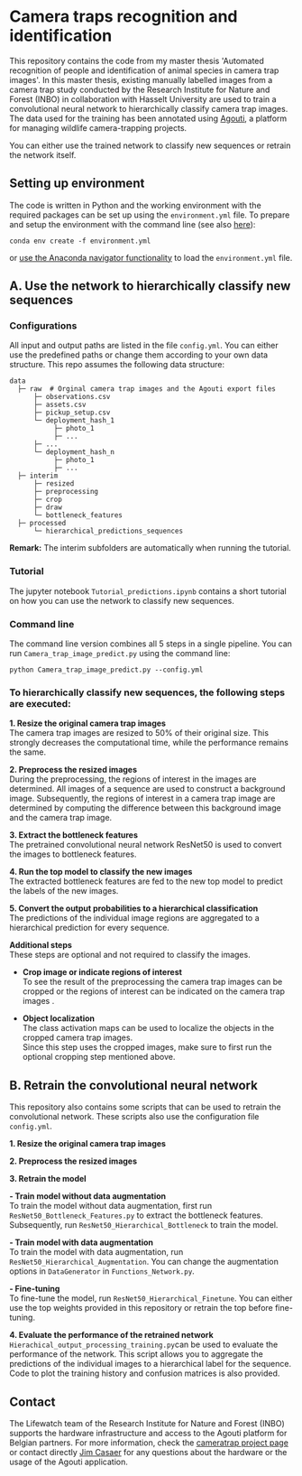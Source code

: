 # Camera traps recognition and identification

This repository contains the code from my master thesis 'Automated recognition of people and identification of animal species in camera trap images'. In this master thesis, existing manually labelled images from a camera trap study conducted by the Research Institute for Nature and Forest (INBO) in collaboration with Hasselt University are used to train a convolutional neural network to hierarchically classify camera trap images. The data used for the training has been annotated using [Agouti](https://www.agouti.eu/), a platform for managing wildlife camera-trapping projects.

You can either use the trained network to classify new sequences or retrain the network itself.

## Setting up environment

The code is written in Python and the working environment with the required packages can be set up using the `environment.yml` file. To prepare and setup the environment with the command line (see also [here](https://conda.io/docs/user-guide/tasks/manage-environments.html#creating-an-environment-from-an-environment-yml-file)):

```
conda env create -f environment.yml
```
or [use the Anaconda navigator functionality](https://docs.anaconda.com/anaconda/navigator/tutorials/manage-environments#importing-an-environment) to load the `environment.yml` file.

## A. Use the network to hierarchically classify new sequences

### Configurations

All input and output paths are listed in the file `config.yml`. You can either use the predefined paths or change them according to your own data structure. This repo assumes the following data structure:

```
data 
  ├─ raw  # Orginal camera trap images and the Agouti export files
      ├─ observations.csv
      ├─ assets.csv
      ├─ pickup_setup.csv
      └─ deployment_hash_1
           ├─ photo_1
           ├─ ...
      ├─ ...
      └─ deployment_hash_n
           ├─ photo_1
           ├─ ...
  ├─ interim
      ├─ resized
      ├─ preprocessing
      ├─ crop
      ├─ draw
      └─ bottleneck_features
  ├─ processed
      └─ hierarchical_predictions_sequences
```
__Remark:__ The interim subfolders are automatically when running the tutorial.

### Tutorial

The jupyter notebook `Tutorial_predictions.ipynb` contains a short tutorial on how you can use the network to classify new sequences.

### Command line

The command line version combines all 5 steps in a single pipeline. You can run `Camera_trap_image_predict.py` using the command line:

```
python Camera_trap_image_predict.py --config.yml
```

### To hierarchically classify new sequences, the following steps are executed:

**1. Resize the original camera trap images** <br>
The camera trap images are resized to 50% of their original size. This strongly decreases the computational time, while the performance remains the same.

**2. Preprocess the resized images** <br>
During the preprocessing, the regions of interest in the images are determined. All images of a sequence are used to construct a background image. Subsequently, the regions of interest in a camera trap image are determined by computing the difference between this background image and the camera trap image.

**3. Extract the bottleneck features** <br>
The pretrained convolutional neural network ResNet50 is used to convert the images to bottleneck features.

**4. Run the top model to classify the new images** <br>
The extracted bottleneck features are fed to the new top model to predict the labels of the new images.

**5. Convert the output probabilities to a hierarchical classification** <br>
The predictions of the individual image regions are aggregated to a hierarchical prediction for every sequence.

**Additional steps** <br>
These steps are optional and not required to classify the images.

- **Crop image or indicate regions of interest** <br>
To see the result of the preprocessing the camera trap images can be cropped or the regions of interest can be indicated on the camera trap images .

- **Object localization** <br>
The class activation maps can be used to localize the objects in the cropped camera trap images. <br>
Since this step uses the cropped images, make sure to first run the optional cropping step mentioned above.

## B. Retrain the convolutional neural network
This repository also contains some scripts that can be used to retrain the convolutional network. These scripts also use the configuration file `config.yml`.

**1. Resize the original camera trap images** <br>

**2. Preprocess the resized images** <br>

**3. Retrain the model** <br>

**- Train model without data augmentation** <br>
To train the model without data augmentation, first run `ResNet50_Bottleneck_Features.py` to extract the bottleneck features. Subsequently, run `ResNet50_Hierarchical_Bottleneck` to train the model.

**- Train model with data augmentation** <br>
To train the model with data augmentation, run `ResNet50_Hierarchical_Augmentation`. You can change the augmentation options in   `DataGenerator` in `Functions_Network.py`.

**- Fine-tuning** <br>
To fine-tune the model, run `ResNet50_Hierarchical_Finetune`. You can either use the top weights provided in this repository or retrain the top before fine-tuning.

**4. Evaluate the performance of the retrained network** <br>
`Hierachical_output_processing_training.py`can be used to evaluate the performance of the network. This script allows you to aggregate the predictions of the individual images to a hierarchical label for the sequence. Code to plot the training history and confusion matrices is also provided.

## Contact

The Lifewatch team of the Research Institute for Nature and Forest (INBO) supports the hardware infrastructure and access to the Agouti platform for Belgian partners. For more information, check the [cameratrap project page](http://cameratraps.inbo.be/) or contact directly [Jim Casaer](mailto:jim.casaer@inbo.be) for any questions about the hardware or the usage of the Agouti application.



